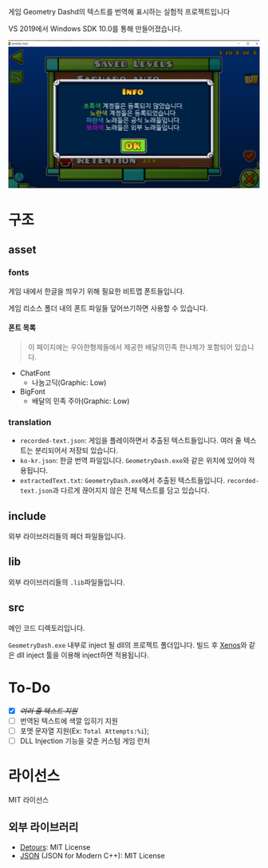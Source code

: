 게임 Geometry Dashd의 텍스트를 번역해 표시하는 실험적 프로젝트입니다

VS 2019에서 Windows SDK 10.0를 통해 만들어졌습니다.

![한글로 번역된 텍스트를 보여주는 스크린샷](asset/screenshot/progress.png)

# 구조
## asset
### fonts
게임 내에서 한글을 띄우기 위해 필요한 비트맵 폰트들입니다.

게임 리소스 폴더 내의 폰트 파일들 덮어쓰기하면 사용할 수 있습니다.


#### 폰트 목록
> 이 페이지에는 우아한형제들에서 제공한 배달의민족 한나체가 포함되어 있습니다.

 - ChatFont
   - 나눔고딕(Graphic: Low)
 - BigFont
   - 배달의 민족 주아(Graphic: Low)


### translation
 - ```recorded-text.json```: 게임을 플레이하면서 추출된 텍스트들입니다. 여러 줄 텍스트는 분리되어서 저장되 있습니다.
 - ```ko-kr.json```: 한글 번역 파일입니다. ```GeometryDash.exe```와 같은 위치에 있어야 적용됩니다.
 - ```extractedText.txt```: ```GeometryDash.exe```에서 추출된 텍스트들입니다. ```recorded-text.json```과 다르게 끊어지지 않은 전체 텍스트를 담고 있습니다.

## include
외부 라이브러리들의 헤더 파일들입니다.

## lib
외부 라이브러리들의 ```.lib```파일들입니다.

## src
메인 코드 디렉토리입니다.

```GeometryDash.exe``` 내부로 inject 될 dll의 프로젝트 폴더입니다. 빌드 후 [Xenos](https://github.com/byronka/xenos)와 같은 dll inject 툴을 이용해 inject하면 적용됩니다.

# To-Do
- [X] ~~*여러 줄 텍스트 지원*~~
- [ ] 번역된 텍스트에 색깔 입히기 지원
- [ ] 포맷 문자열 지원(Ex: ```Total Attempts:%i```);
- [ ] DLL Injection 기능을 갖춘 커스텀 게임 런처

# 라이선스
MIT 라이선스

## 외부 라이브러리
 - [Detours](https://github.com/microsoft/Detours/blob/master/LICENSE.md): MIT License
 - [JSON](https://github.com/nlohmann/json/blob/develop/LICENSE.MIT) (JSON for Modern C++): MIT License
